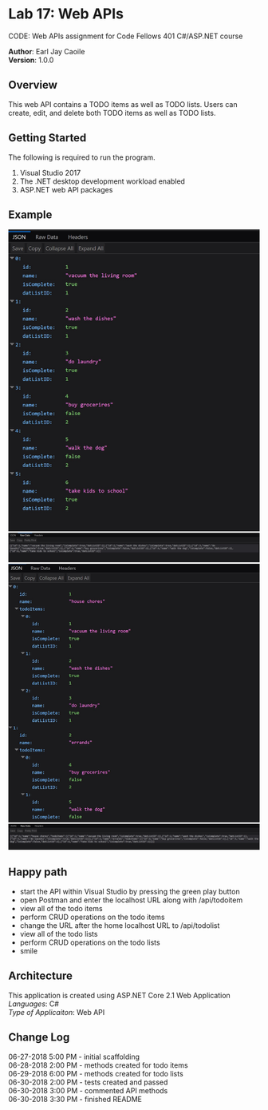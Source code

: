 # Lab 17: Web APIs
 CODE: Web APIs assignment for Code Fellows 401 C#/ASP.NET course

**Author**: Earl Jay Caoile <br />
**Version**: 1.0.0

## Overview
This web API contains a TODO items as well as TODO lists.
Users can create, edit, and delete both TODO items as well
as TODO lists.

## Getting Started
The following is required to run the program.
1. Visual Studio 2017 
2. The .NET desktop development workload enabled
3. ASP.NET web API packages

## Example
![Lab 17 Screenshot 1](Lab17-SS1.jpg) <br />
![Lab 17 Screenshot 2](Lab17-SS2.jpg) <br />
![Lab 17 Screenshot 3](Lab17-SS3.jpg) <br />
![Lab 17 Screenshot 4](Lab17-SS4.jpg) <br />

## Happy path
- start the API within Visual Studio by pressing the green play button
- open Postman and enter the localhost URL along with /api/todoitem
- view all of the todo items
- perform CRUD operations on the todo items
- change the URL after the home localhost URL to /api/todolist
- view all of the todo lists
- perform CRUD operations on the todo lists
- smile

## Architecture
This application is created using ASP.NET Core 2.1 Web Application <br />
*Languages*: C# <br />
*Type of Applicaiton*: Web API <br />

## Change Log
06-27-2018 5:00 PM - initial scaffolding <br />
06-28-2018 2:00 PM - methods created for todo items <br />
06-29-2018 6:00 PM - methods created for todo lists <br />
06-30-2018 2:00 PM - tests created and passed <br />
06-30-2018 3:00 PM - commented API methods <br />
06-30-2018 3:30 PM - finished README <br />

